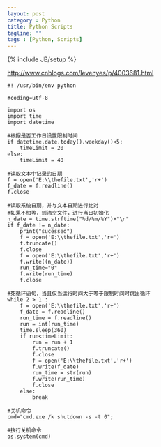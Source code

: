 ```yaml
---
layout: post
category : Python
title: Python Scripts
tagline: ""
tags : [Python, Scripts]
---
```

{% include JB/setup %}


http://www.cnblogs.com/levenyes/p/4003681.html

    #! /usr/bin/env python

    #coding=utf-8

    import os 
    import time   
    import datetime   

    #根据是否工作日设置限制时间
    if datetime.date.today().weekday()<5:
        timeLimit = 20
    else:
        timeLimit = 40

    #读取文本中记录的日期
    f = open('E:\\thefile.txt','r+')
    f_date = f.readline()
    f.close

    #读取系统日期，并与文本日期进行比对
    #如果不相等，则清空文件，进行当日初始化
    n_date = time.strftime("%d/%m/%Y")+"\n"
    if f_date != n_date:
        print("sucessed")
        f = open('E:\\thefile.txt','r+')
        f.truncate()
        f.close
        f = open('E:\\thefile.txt','r+')
        f.write((n_date))
        run_time="0"
        f.write(run_time)
        f.close

    #死循环语句，当且仅当运行时间大于等于限制时间时跳出循环
    while 2 > 1 :
        f = open('E:\\thefile.txt','r+')
        f_date = f.readline()
        run_time = f.readline()
        run = int(run_time)
        time.sleep(360)
        if run<timeLimit:
            run = run + 1
            f.truncate()
            f.close
            f = open('E:\\thefile.txt','r+')
            f.write(f_date)
            run_time = str(run)
            f.write(run_time)
            f.close
        else:
            break

    #关机命令       
    cmd="cmd.exe /k shutdown -s -t 0";

    #执行关机命令
    os.system(cmd)
